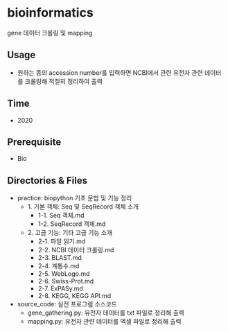 # bioinformatics
gene 데이터 크롤링 및 mapping

## Usage
* 원하는 종의 accession number를 입력하면 NCBI에서 관련 유전자 관련 데이터를 크롤링해 적절히 정리하여 출력

## Time
* 2020

## Prerequisite
* Bio

## Directories & Files
* practice: biopython 기초 문법 및 기능 정리
  * 1\. 기본 객체: Seq 및 SeqRecord 객체 소개
    * 1-1. Seq 객체.md
    * 1-2. SeqRecord 객체.md
  * 2\. 고급 기능: 기타 고급 기능 소개
    * 2-1. 파일 읽기.md
    * 2-2. NCBI 데이터 크롤링.md
    * 2-3. BLAST.md
    * 2-4. 계통수.md
    * 2-5. WebLogo.md
    * 2-6. Swiss-Prot.md
    * 2-7. ExPASy.md
    * 2-8. KEGG, KEGG API.md
* source_code: 실전 프로그램 소스코드
  * gene_gathering.py: 유전자 데이터를 txt 파일로 정리해 출력
  * mapping.py: 유전자 관련 데이터를 엑셀 파일로 정리해 출력
